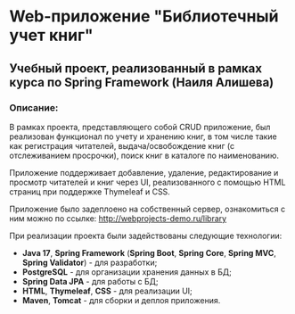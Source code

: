 # Web-приложение "Библиотечный учет книг"

## Учебный проект, реализованный в рамках курса по Spring Framework (Наиля Алишева)

### Описание:
В рамках проекта, представляющего собой CRUD приложение, был реализован функционал по учету и хранению книг,
в том числе такие как регистрация читателей, выдача/освобождение книг (с отслеживанием просрочки), поиск книг
в каталоге по наименованию.

Приложение поддерживает добавление, удаление, редактирование и просмотр читателей и книг через UI,
реализованного с помощью HTML страниц при поддержке Thymeleaf и CSS. 

Приложение было задеплоено на собственный сервер, ознакомиться с ним можно по ссылке: http://webprojects-demo.ru/library

При реализации проекта были задействованы следующие технологии:
- **Java 17**, **Spring Framework** (**Spring Boot**, **Spring Core**, **Spring MVC**, **Spring Validator**) - для разработки;
- **PostgreSQL** - для организации хранения данных в БД; 
- **Spring Data JPA** - для работы с БД;
- **HTML**, **Thymeleaf**, **CSS** - для реализации UI;
- **Maven**, **Tomcat** - для сборки и деплоя приложения.